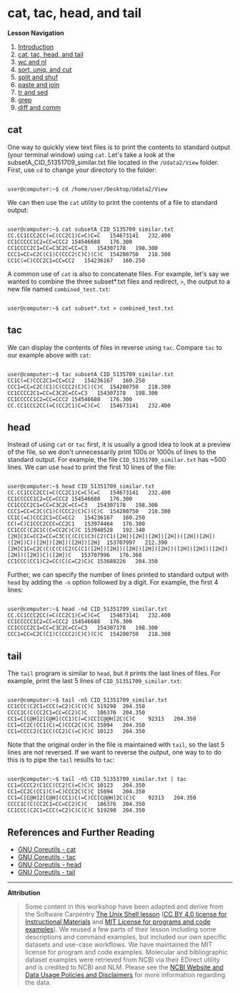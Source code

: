 # cat, tac, head, and tail

**Lesson Navigation**

  1. [Introduction](https://github.com/vfscalfani/UALIB_Workshops/blob/master/02_Unix2_fall_2021/01_Unix2_Introduction.md)
  2. [cat, tac, head, and tail](https://github.com/vfscalfani/UALIB_Workshops/blob/master/02_Unix2_fall_2021/02_Unix2_cat_tac_head_tail.md)
  3. [wc and nl](https://github.com/vfscalfani/UALIB_Workshops/blob/master/02_Unix2_fall_2021/03_Unix2_wc_and_nl.md)
  4. [sort, uniq, and cut](https://github.com/vfscalfani/UALIB_Workshops/blob/master/02_Unix2_fall_2021/04_Unix2_sort_uniq_cut.md)
  5. [split and shuf](https://github.com/vfscalfani/UALIB_Workshops/blob/master/02_Unix2_fall_2021/05_Unix2_split_and_shuf.md)
  6. [paste and join](https://github.com/vfscalfani/UALIB_Workshops/blob/master/02_Unix2_fall_2021/06_Unix2_paste_and_join.md)
  7. [tr and sed](https://github.com/vfscalfani/UALIB_Workshops/blob/master/02_Unix2_fall_2021/07_Unix2_tr_and_sed.md)
  8. [grep](https://github.com/vfscalfani/UALIB_Workshops/blob/master/02_Unix2_fall_2021/08_Unix2_grep.md)
  9. [diff and comm](https://github.com/vfscalfani/UALIB_Workshops/blob/master/02_Unix2_fall_2021/09_Unix2_diff_and_comm.md)

## cat

One way to quickly view text files is to print the contents to standard output (your terminal window) using `cat`. Let's take a look at the subsetA_CID_51351709_similar.txt file located in the `/Udata2/View` folder. First, use `cd` to change your directory to the folder:

```console

user@computer:~$ cd /home/user/Desktop/Udata2/View

```
We can then use the `cat` utility to print the contents of a file to standard output:

```console

user@computer:~$ cat subsetA_CID_5135709_similar.txt 
CC.CC1CCC2CC(=C(CC2C1)C=C)C=C	154673141	232.400
CC1CCCCC1C2=CC=CCC2	154546688	176.300
CC1CCCC2C1=CC=C3C2C=CC=C3	154307178	198.300
CCC1=CC=C2C(C1)C(CCC2(C)C)(C)C	154280750	218.380
CC1C(=C)CCC2C1=CC=CC2	154236167	160.250

```

A common use of `cat` is also to concatenate files. For example, let's say we wanted to combine the three subset*.txt files and redirect, `>`, the output to a new file named `combined_test.txt`:

```console

user@computer:~$ cat subset*.txt > combined_test.txt

```

## tac

We can display the contents of files in reverse using `tac`. Compare `tac` to our example above with `cat`:

```console

user@computer:~$ tac subsetA_CID_5135709_similar.txt
CC1C(=C)CCC2C1=CC=CC2	154236167	160.250
CCC1=CC=C2C(C1)C(CCC2(C)C)(C)C	154280750	218.380
CC1CCCC2C1=CC=C3C2C=CC=C3	154307178	198.300
CC1CCCCC1C2=CC=CCC2	154546688	176.300
CC.CC1CCC2CC(=C(CC2C1)C=C)C=C	154673141	232.400
```

## head

Instead of using `cat` or `tac` first, it is usually a good idea to look at a preview of the file, so we don't unnecessarily print 100s or 1000s of lines to the standard output. For example, the file `CID_51351709_similar.txt` has ~500 lines. We can use `head` to print the first 10 lines of the file:

```console

user@computer:~$ head CID_51351709_similar.txt
CC.CC1CCC2CC(=C(CC2C1)C=C)C=C	154673141	232.400
CC1CCCCC1C2=CC=CCC2	154546688	176.300
CC1CCCC2C1=CC=C3C2C=CC=C3	154307178	198.300
CCC1=CC=C2C(C1)C(CCC2(C)C)(C)C	154280750	218.380
CC1C(=C)CCC2C1=CC=CC2	154236167	160.250
CC(=C)C1CCC2CCC=CC2C1	153974464	176.300
CC1CCC(C2C1C(C=CC2C)C)C	153940528	192.340
[2H]C1C=CC2=CC=C3C(C(C(C(C3(C2(C1([2H])[2H])[2H])[2H])([2H])[2H])([2H])C)([2H])[2H])([2H])[2H]	153707997	212.390
[2H]C1C=C2C(C(C(C(C2(C(C1([2H])[2H])([2H])[2H])[2H])([2H])[2H])([2H])[2H])([2H])C)([2H])C	153707996	176.360
CC1CCC(CC1)C2=CC(C(C=C2)C)C	153688226	204.350
```

Further, we can specify the number of lines printed to standard output with `head` by adding the `-n` option followed by a digit. For example, the first 4 lines:

```console

user@computer:~$ head -n4 CID_51351709_similar.txt
CC.CC1CCC2CC(=C(CC2C1)C=C)C=C	154673141	232.400
CC1CCCCC1C2=CC=CCC2	154546688	176.300
CC1CCCC2C1=CC=C3C2C=CC=C3	154307178	198.300
CCC1=CC=C2C(C1)C(CCC2(C)C)(C)C	154280750	218.380

```

## tail

The `tail` program is similar to `head`, but it prints the last lines of files. For example, print the last 5 lines of `CID_51351709_similar.txt`:

```console

user@computer:~$ tail -n5 CID_51351709_similar.txt 
CC1CCC(C2C1=CCC(=C2)C)C(C)C	519298	204.350
CCCC1C(C(CC2C1=CC=CC2)C)C	186376	204.350
CC1=C[C@H]2[C@H](CC1)C(=C)CC[C@@H]2C(C)C	92313	204.350
CC1=CC2C(CC1)C(=C)CCC2C(C)C	15094	204.350
CC1=CCCC2(C1CC(CC2)C(=C)C)C	10123	204.350

```

Note that the original order in the file is maintained with `tail`, so the last 5 lines are not reversed. If we want to reverse the output, one way to to do this is to pipe the `tail` results to `tac`:

```console

user@computer:~$ tail -n5 CID_51351709_similar.txt | tac
CC1=CCCC2(C1CC(CC2)C(=C)C)C	10123	204.350
CC1=CC2C(CC1)C(=C)CCC2C(C)C	15094	204.350
CC1=C[C@H]2[C@H](CC1)C(=C)CC[C@@H]2C(C)C	92313	204.350
CCCC1C(C(CC2C1=CC=CC2)C)C	186376	204.350
CC1CCC(C2C1=CCC(=C2)C)C(C)C	519298	204.350

```

## References and Further Reading

* [GNU Coreutils - cat](https://www.gnu.org/software/coreutils/manual/coreutils.html#cat-invocation)
* [GNU Coreutils - tac](https://www.gnu.org/software/coreutils/manual/coreutils.html#tac-invocation)
* [GNU Coreutils - head](https://www.gnu.org/software/coreutils/manual/coreutils.html#head-invocation)
* [GNU Coreutils - tail](https://www.gnu.org/software/coreutils/manual/coreutils.html#tail-invocation)

---

**Attribution**

> Some content in this workshop have been adapted and derive from the Software Carpentry [The Unix Shell lesson](https://software-carpentry.org/lessons/) ([CC BY 4.0 license for Instructional Materials](http://swcarpentry.github.io/shell-novice/LICENSE.html) and [MIT License for programs and code examples](http://swcarpentry.github.io/shell-novice/LICENSE.html)). We reused a few parts of their lesson including some descriptions and command examples, but included our own specific datasets and use-case workflows. We have maintained the MIT license for program and code examples. Molecular and bibliographic dataset examples were retrieved from NCBI via their EDirect utility and is credited to NCBI and NLM. Please see the [NCBI Website and Data Usage Policies and Disclaimers](https://www.ncbi.nlm.nih.gov/home/about/policies/) for more information regarding the data.
